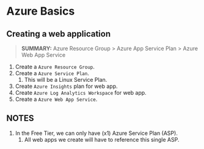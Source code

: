 # Azure Basics

## Creating a web application

> **SUMMARY:** Azure Resource Group > Azure App Service Plan > Azure Web App Service

1. Create a `Azure Resource Group`.
2. Create a `Azure Service Plan`.
   1. This will be a Linux Service Plan.
3. Create `Azure Insights` plan for web app.
4. Create `Azure Log Analytics Workspace` for web app.
5. Create a `Azure Web App Service`.

## NOTES

1. In the Free Tier, we can only have (x1) Azure Service Plan (ASP).
   1. All web apps we create will have to reference this single ASP.
